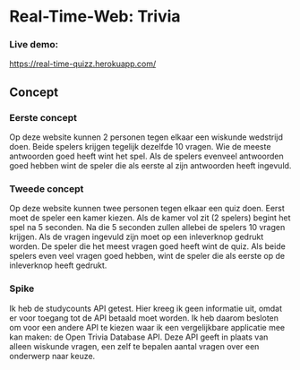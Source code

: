 # Real-Time-Web: Trivia

### Live demo:
https://real-time-quizz.herokuapp.com/

## Concept
### Eerste concept
Op deze website kunnen 2 personen tegen elkaar een wiskunde wedstrijd doen. Beide spelers krijgen tegelijk dezelfde 10 vragen. Wie de meeste antwoorden goed heeft wint het spel. Als de spelers evenveel antwoorden goed hebben wint de speler die als eerste al zijn antwoorden heeft ingevuld.

### Tweede concept
Op deze website kunnen twee personen tegen elkaar een quiz doen. Eerst moet de speler een kamer kiezen. Als de kamer vol zit (2 spelers) begint het spel na 5 seconden. Na die 5 seconden zullen allebei de spelers 10 vragen krijgen. Als de vragen ingevuld zijn moet op een inleverknop gedrukt worden. De speler die het meest vragen goed heeft wint de quiz. Als beide spelers even veel vragen goed hebben, wint de speler die als eerste op de inleverknop heeft gedrukt.

### Spike
Ik heb de studycounts API getest. Hier kreeg ik geen informatie uit, omdat er voor toegang tot de API betaald moet worden. Ik heb daarom besloten om voor een andere API te kiezen waar ik een vergelijkbare applicatie mee kan maken: de Open Trivia Database API. Deze API geeft in plaats van alleen wiskunde vragen, een zelf te bepalen aantal vragen over een onderwerp naar keuze.


<!-- Here are some hints for your project! -->

<!-- Start out with a title and a description -->

<!-- Add a link to your live demo in Github Pages 🌐-->

<!-- ☝️ replace this description with a description of your own work -->

<!-- replace the code in the /docs folder with your own, so you can showcase your work with GitHub Pages 🌍 -->

<!-- Add a nice image here at the end of the week, showing off your shiny frontend 📸 -->

<!-- Maybe a table of contents here? 📚 -->

<!-- How about a section that describes how to install this project? 🤓 -->

<!-- ...but how does one use this project? What are its features 🤔 -->

<!-- What external data source is featured in your project and what are its properties 🌠 -->

<!-- This would be a good place for your data life cycle ♻️-->

<!-- Maybe a checklist of done stuff and stuff still on your wishlist? ✅ -->

<!-- How about a license here? 📜  -->
